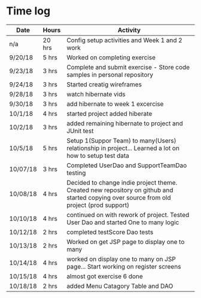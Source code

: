 # Time log 



| Date | Hours | Activity |
| -----| -----| -----|                   
| n/a    | 20 hrs | Config setup activities and Week 1 and 2 work |
|9/20/18 | 5 hrs | Worked on completing exercise |
|9/23/18 | 3 hrs | Complete and submit exercise - Store code samples in personal repository |
|9/24/18 | 3 hrs | Started creatig wireframes |
|9/28/18 | 3 hrs | watch hibernate vids|
|9/30/18 | 3 hrs | add hibernate to week 1 excercise |
|10/1/18 | 4 hrs | started project added hiberate|
|10/2/18 | 3 hrs |added remaining hibernate to project and JUnit test|
|10/5/18 | 5 hrs | Setup 1(Suppor Team) to many(Users) relationship in project...  Learned a lot on how to setup test data |
|10/07/18 | 3 hrs | Completed UserDao and SupportTeamDao testing |
|10/08/18 | 4 hrs | Decided to change indie project theme.  Created new repository on github and started copying over source from old project (prod support) |
|10/10/18| 4 hrs | continued on with rework of project.  Tested User Dao and started One to many logic|
|10/12/18| 2 hrs | completed testScore Dao tests|
|10/13/18 |2 hrs | Worked on get JSP page to display one to many |
|10/14/18| 4 hrs | worked on display one to many on JSP page...  Start working on register screens |
|10/15/18| 4 hrs | almost got exercise 6 done |
|10/18/18|2 hrs | added Menu Catagory Table and DAO|


